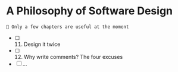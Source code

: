 # A Philosophy of Software Design

```📝 Only a few chapters are useful at the moment```

- [ ] 11. Design it twice
- [ ] 12. Why write comments? The four excuses
- [ ] ...
